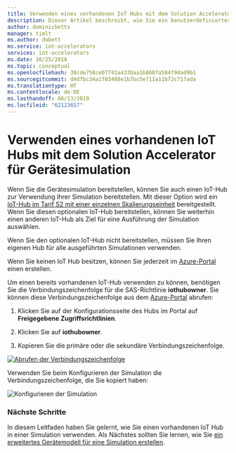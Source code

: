 ```yaml
---
title: Verwenden eines vorhandenen IoT Hubs mit dem Solution Accelerator für Gerätesimulation – Azure | Microsoft-Dokumentation
description: Dieser Artikel beschreibt, wie Sie ein benutzerdefiniertes Gerätemodell im Solution Accelerator für Gerätesimulation konfigurieren.
author: dominicbetts
manager: timlt
ms.author: dobett
ms.service: iot-accelerators
services: iot-accelerators
ms.date: 10/25/2018
ms.topic: conceptual
ms.openlocfilehash: 38cde750ce07741a433baa1b8607a584f94ad9b1
ms.sourcegitcommit: d4dfbc34a1f03488e1b7bc5e711a11b72c717ada
ms.translationtype: HT
ms.contentlocale: de-DE
ms.lasthandoff: 06/13/2019
ms.locfileid: "62123657"
---
```

# <a name="use-an-existing-iot-hub-with-the-device-simulation-solution-accelerator"></a>Verwenden eines vorhandenen IoT Hubs mit dem Solution Accelerator für Gerätesimulation

Wenn Sie die Gerätesimulation bereitstellen, können Sie auch einen IoT-Hub zur Verwendung Ihrer Simulation bereitstellen. Mit dieser Option wird ein [IoT-Hub im Tarif S2 mit einer einzelnen Skalierungseinheit](../iot-hub/iot-hub-scaling.md) bereitgestellt. Wenn Sie diesen optionalen IoT-Hub bereitstellen, können Sie weiterhin einen anderen IoT-Hub als Ziel für eine Ausführung der Simulation auswählen.

Wenn Sie den optionalen IoT-Hub nicht bereitstellen, müssen Sie Ihren eigenen Hub für alle ausgeführten Simulationen verwenden.

Wenn Sie keinen IoT Hub besitzen, können Sie jederzeit im [Azure-Portal](https://portal.azure.com) einen erstellen.

Um einen bereits vorhandenen IoT-Hub verwenden zu können, benötigen Sie die Verbindungszeichenfolge für die SAS-Richtlinie **iothubowner**. Sie können diese Verbindungszeichenfolge aus dem [Azure-Portal](https://portal.azure.com) abrufen:

1. Klicken Sie auf der Konfigurationsseite des Hubs im Portal auf **Freigegebene Zugriffsrichtlinien**.

1. Klicken Sie auf **iothubowner**.

1. Kopieren Sie die primäre oder die sekundäre Verbindungszeichenfolge.

[![Abrufen der Verbindungszeichenfolge](./media/iot-accelerators-device-simulation-choose-hub/connectionstring-inline.png)](./media/iot-accelerators-device-simulation-choose-hub/connectionstring-expanded.png#lightbox)

Verwenden Sie beim Konfigurieren der Simulation die Verbindungszeichenfolge, die Sie kopiert haben:

![Konfigurieren der Simulation](./media/iot-accelerators-device-simulation-choose-hub/configuresimulation.png)

### <a name="next-steps"></a>Nächste Schritte

In diesem Leitfaden haben Sie gelernt, wie Sie einen vorhandenen IoT Hub in einer Simulation verwenden. Als Nächstes sollten Sie lernen, wie Sie [ein erweitertes Gerätemodell für eine Simulation erstellen](iot-accelerators-device-simulation-advanced-device.md).
